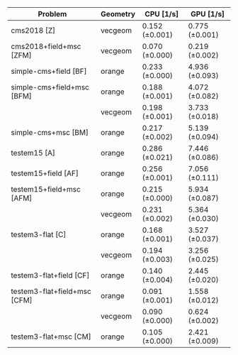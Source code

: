 | Problem                      | Geometry |      CPU [1/s] |      GPU [1/s] |
| ---------------------------- | -------- | -------------- | -------------- |
| cms2018 [Z]                  | vecgeom  | 0.152 (±0.001) | 0.775 (±0.001) |
| cms2018+field+msc [ZFM]      | vecgeom  | 0.070 (±0.000) | 0.219 (±0.002) |
| simple-cms+field [BF]        | orange   | 0.233 (±0.000) | 4.936 (±0.093) |
| simple-cms+field+msc [BFM]   | orange   | 0.188 (±0.001) | 4.072 (±0.082) |
|                              | vecgeom  | 0.198 (±0.001) | 3.733 (±0.018) |
| simple-cms+msc [BM]          | orange   | 0.217 (±0.002) | 5.139 (±0.094) |
| testem15 [A]                 | orange   | 0.286 (±0.021) | 7.446 (±0.086) |
| testem15+field [AF]          | orange   | 0.256 (±0.001) | 7.056 (±0.111) |
| testem15+field+msc [AFM]     | orange   | 0.215 (±0.000) | 5.934 (±0.087) |
|                              | vecgeom  | 0.231 (±0.002) | 5.364 (±0.030) |
| testem3-flat [C]             | orange   | 0.168 (±0.001) | 3.527 (±0.037) |
|                              | vecgeom  | 0.194 (±0.003) | 3.256 (±0.025) |
| testem3-flat+field [CF]      | orange   | 0.140 (±0.004) | 2.445 (±0.020) |
| testem3-flat+field+msc [CFM] | orange   | 0.091 (±0.001) | 1.558 (±0.012) |
|                              | vecgeom  | 0.090 (±0.000) | 0.624 (±0.002) |
| testem3-flat+msc [CM]        | orange   | 0.105 (±0.000) | 2.421 (±0.009) |
